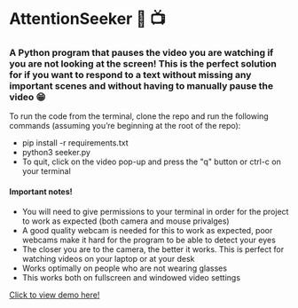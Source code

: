 # AttentionSeeker 👀 📺

### A Python program that pauses the video you are watching if you are not looking at the screen! This is the perfect solution for if you want to respond to a text without missing any important scenes and without having to manually pause the video 😁 

To run the code from the terminal, clone the repo and run the following commands (assuming you’re beginning at the root of the repo):
- pip install -r requirements.txt
- python3 seeker.py
- To quit, click on the video pop-up and press the "q" button or ctrl-c on your terminal






#### Important notes!
- You will need to give permissions to your terminal in order for the project to work as expected (both camera and mouse privalges)
- A good quality webcam is needed for this to work as expected, poor webcams make it hard for the program to be able to detect your eyes
- The closer you are to the camera, the better it works. This is perfect for watching videos on your laptop or at your desk
- Works optimally on people who are not wearing glasses
- This works both on fullscreen and windowed video settings

[Click to view demo here!]("https://media.giphy.com/media/QVOfyeG7A1ZaxkVzZp/giphy.gif")
